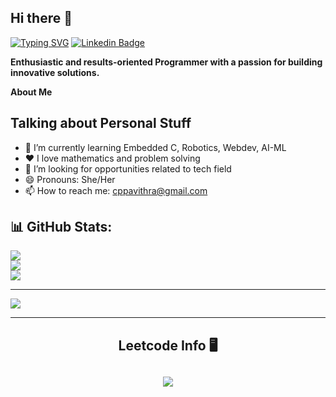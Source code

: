 ## Hi there 👋

[![Typing SVG](https://readme-typing-svg.demolab.com/?lines=Hey+there+👋,+I'm+Pavithra; )](https://git.io/typing-svg)
[![Linkedin Badge](https://img.shields.io/badge/-LinkedIn-0e76a8?style=flat-square&logo=Linkedin&logoColor=white)](https://linkedin.com/in/nikhilcp05)

**Enthusiastic and results-oriented Programmer with a passion for building innovative solutions.**

**About Me**


## **Talking about Personal Stuff**
- 🌱 I’m currently learning Embedded C, Robotics, Webdev, AI-ML
- ❤️  I love mathematics and problem solving
- 🤔 I’m looking for opportunities related to tech field
- 😄 Pronouns: She/Her
- 📫 How to reach me: cppavithra@gmail.com


## 📊 GitHub Stats:
![](https://github-readme-stats.vercel.app/api?username=CPPavithra&theme=blue-green&hide_border=false&include_all_commits=true&count_private=false)<br/>
![](https://github-readme-streak-stats.herokuapp.com/?user=CPPavithra&theme=blue-green&hide_border=false)<br/>
![](https://github-readme-stats.vercel.app/api/top-langs/?username=CPPavithra&theme=blue-green&hide_border=false&include_all_commits=true&count_private=false&layout=compact)



---
[![](https://visitcount.itsvg.in/api?id=CPPavithra&icon=2&color=0)](https://visitcount.itsvg.in)

-----

<div align="center"> 


<h2 align="center">Leetcode Info 🖥️ <h2>  
<p align="center">
  
  <img  align=top flex-grow=1 src="https://leetcard.jacoblin.cool/Pavithra_CP?theme=dark&font=Nunito&ext=heatmap" />  
</p>

<br/><br/>
